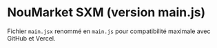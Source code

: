# NouMarket SXM (version main.js)

Fichier `main.jsx` renommé en `main.js` pour compatibilité maximale avec GitHub et Vercel.